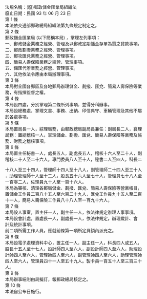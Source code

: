 法規名稱：(廢)郵政儲金匯業局組織法  
廢止日期：民國 93 年 06 月 23 日  
第 1 條  
本法依交通部郵政總局組織法第九條規定制定之。  
第 2 條  
郵政儲金匯業局 (以下簡稱本局) ，掌理左列事項：  
一、郵政儲金業務之經營、管理及以郵政定期儲金存單為質之貸款事項。  
二、郵政劃撥業務之經營、管理事項。  
三、郵攻匯兌業務之經營、管理事項。  
四、簡易人壽保險業務之經營、管理事項。  
五、儲匯代辦業務之經營、管理事項。  
六、其他依法令應由本局辦理事項。  
第 3 條  
本局對全國各郵區及各地郵局辦理儲金、劃撥、匯兌、簡易人壽保險等業  
務，有指揮監督之權。  
第 4 條  
本局設四處，分別掌理第二條所列事項，並得分科辦事。  
本局設總務處，掌理文書、事務、出納、印信典守、車輛管理及其他不屬  
於各處事項。  
第 5 條  
本局置局長一人，綜理局務，由郵政總局副局長兼任：副局長二人，襄理  
局務：置總稽核一人，掌理儲金、劃撥、匯兌、簡易人壽保險等業務及帳  
務、財務之稽核事項。  
第 6 條  
本局置主任秘書一人，處長五人，副處長五人，稽核十六人至二十人，副  
稽核二十人至二十六人，專門委員八人至十人，秘書二人至四人，科長二  


十八人至三十四人，管理師十四人至十八人，副管理師二十四人至三十人  
，助理管理師十人至十二人，股長五十六人至七十人，管理員七十八人至  
一百零二人，佐理員九十人至一百十六人。  
本局為審核、清理各郵局儲金、劃撥、匯兌、簡易人壽保險等營業帳目，  
置儲金工作員二百八十五人至六百二十九人，匯兌工作員九十五人至二百  
十一人，簡易人壽保險工作員八十八人至一百九十六人。  
第 7 條  
本局設人事室，置主任一人，副主任一人，依法律規定辦理人事事項。  
本局設會計處，置處長一人，副處長一人，依法律規定，辦理歲計、會  
計及統計事項。  
前二項所需工作人員，應就前條第一項所定員額內派充之。  
第 8 條  
本局設電子處理資料中心，置主任一人，副主任一人，科長四人或五人，  
股長十五人至十七人，設計師四人至六人，副設計師四人至六人，助理設  
計師四人至六人，管理師四人至六人，副管理師四人至六人，助理管理師  
四人至六人，管理員四十一人至五十九人。製卡員一百五十人至三百三十  
人。  
第 9 條  
本局辦事細則由局擬訂，報郵政總局核定之。  
第 10 條  
本法自公布日施行。  


